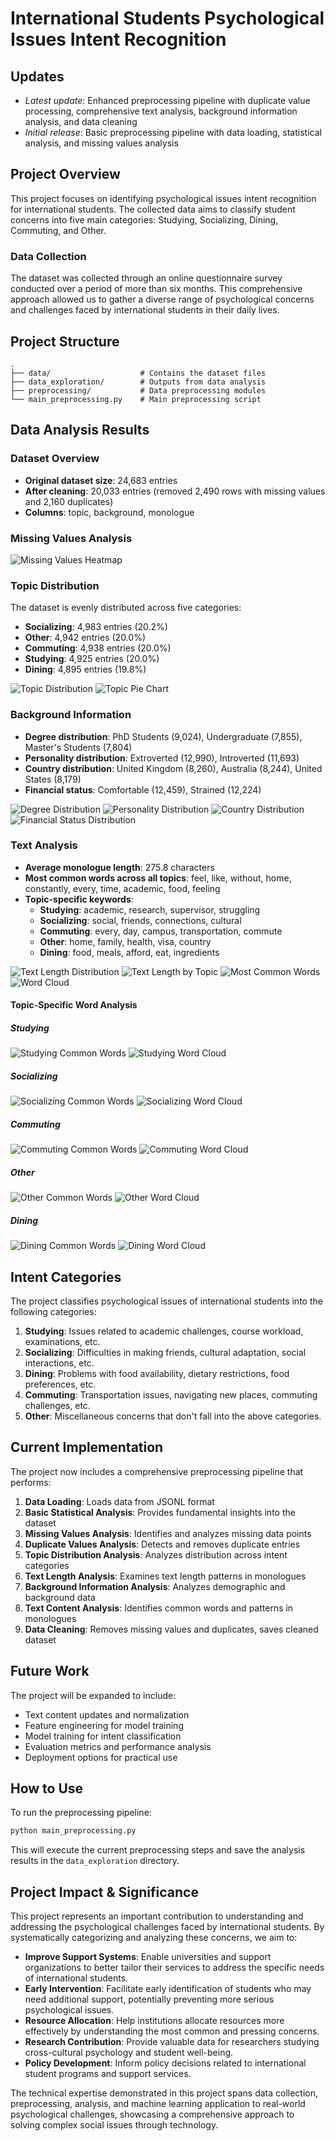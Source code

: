 # International Students Psychological Issues Intent Recognition

## Updates
- *Latest update*: Enhanced preprocessing pipeline with duplicate value processing, comprehensive text analysis, background information analysis, and data cleaning
- *Initial release*: Basic preprocessing pipeline with data loading, statistical analysis, and missing values analysis

## Project Overview

This project focuses on identifying psychological issues intent recognition for international students. The collected data aims to classify student concerns into five main categories: Studying, Socializing, Dining, Commuting, and Other.

### Data Collection

The dataset was collected through an online questionnaire survey conducted over a period of more than six months. This comprehensive approach allowed us to gather a diverse range of psychological concerns and challenges faced by international students in their daily lives.

## Project Structure

```
.
├── data/                    # Contains the dataset files
├── data_exploration/        # Outputs from data analysis
├── preprocessing/           # Data preprocessing modules
└── main_preprocessing.py    # Main preprocessing script
```

## Data Analysis Results

### Dataset Overview
- **Original dataset size**: 24,683 entries
- **After cleaning**: 20,033 entries (removed 2,490 rows with missing values and 2,160 duplicates)
- **Columns**: topic, background, monologue

### Missing Values Analysis
![Missing Values Heatmap](data_exploration/missing_values_heatmap.png)

### Topic Distribution
The dataset is evenly distributed across five categories:
- **Socializing**: 4,983 entries (20.2%)
- **Other**: 4,942 entries (20.0%)
- **Commuting**: 4,938 entries (20.0%)
- **Studying**: 4,925 entries (20.0%)
- **Dining**: 4,895 entries (19.8%)

![Topic Distribution](data_exploration/topic_distribution.png)
![Topic Pie Chart](data_exploration/topic_pie.png)

### Background Information
- **Degree distribution**: PhD Students (9,024), Undergraduate (7,855), Master's Students (7,804)
- **Personality distribution**: Extroverted (12,990), Introverted (11,693)
- **Country distribution**: United Kingdom (8,260), Australia (8,244), United States (8,179)
- **Financial status**: Comfortable (12,459), Strained (12,224)

![Degree Distribution](data_exploration/degree_distribution.png)
![Personality Distribution](data_exploration/personality_distribution.png)
![Country Distribution](data_exploration/country_distribution.png)
![Financial Status Distribution](data_exploration/financial_status_distribution.png)

### Text Analysis
- **Average monologue length**: 275.8 characters
- **Most common words across all topics**: feel, like, without, home, constantly, every, time, academic, food, feeling
- **Topic-specific keywords**:
  - **Studying**: academic, research, supervisor, struggling
  - **Socializing**: social, friends, connections, cultural
  - **Commuting**: every, day, campus, transportation, commute
  - **Other**: home, family, health, visa, country
  - **Dining**: food, meals, afford, eat, ingredients

![Text Length Distribution](data_exploration/text_length_distribution.png)
![Text Length by Topic](data_exploration/text_length_by_topic.png)
![Most Common Words](data_exploration/most_common_words.png)
![Word Cloud](data_exploration/wordcloud.png)

#### Topic-Specific Word Analysis

##### Studying
![Studying Common Words](data_exploration/topic_Studying_common_words.png)
![Studying Word Cloud](data_exploration/topic_Studying_wordcloud.png)

##### Socializing
![Socializing Common Words](data_exploration/topic_Socializing_common_words.png)
![Socializing Word Cloud](data_exploration/topic_Socializing_wordcloud.png)

##### Commuting
![Commuting Common Words](data_exploration/topic_Commuting_common_words.png)
![Commuting Word Cloud](data_exploration/topic_Commuting_wordcloud.png)

##### Other
![Other Common Words](data_exploration/topic_Other_common_words.png)
![Other Word Cloud](data_exploration/topic_Other_wordcloud.png)

##### Dining
![Dining Common Words](data_exploration/topic_Dining_common_words.png)
![Dining Word Cloud](data_exploration/topic_Dining_wordcloud.png)

## Intent Categories

The project classifies psychological issues of international students into the following categories:

1. **Studying**: Issues related to academic challenges, course workload, examinations, etc.
2. **Socializing**: Difficulties in making friends, cultural adaptation, social interactions, etc.
3. **Dining**: Problems with food availability, dietary restrictions, food preferences, etc.
4. **Commuting**: Transportation issues, navigating new places, commuting challenges, etc.
5. **Other**: Miscellaneous concerns that don't fall into the above categories.

## Current Implementation

The project now includes a comprehensive preprocessing pipeline that performs:

1. **Data Loading**: Loads data from JSONL format
2. **Basic Statistical Analysis**: Provides fundamental insights into the dataset
3. **Missing Values Analysis**: Identifies and analyzes missing data points
4. **Duplicate Values Analysis**: Detects and removes duplicate entries
5. **Topic Distribution Analysis**: Analyzes distribution across intent categories
6. **Text Length Analysis**: Examines text length patterns in monologues
7. **Background Information Analysis**: Analyzes demographic and background data
8. **Text Content Analysis**: Identifies common words and patterns in monologues
9. **Data Cleaning**: Removes missing values and duplicates, saves cleaned dataset

## Future Work

The project will be expanded to include:

- Text content updates and normalization
- Feature engineering for model training
- Model training for intent classification
- Evaluation metrics and performance analysis
- Deployment options for practical use

## How to Use

To run the preprocessing pipeline:

```bash
python main_preprocessing.py
```

This will execute the current preprocessing steps and save the analysis results in the `data_exploration` directory.

## Project Impact & Significance

This project represents an important contribution to understanding and addressing the psychological challenges faced by international students. By systematically categorizing and analyzing these concerns, we aim to:

- **Improve Support Systems**: Enable universities and support organizations to better tailor their services to address the specific needs of international students.
- **Early Intervention**: Facilitate early identification of students who may need additional support, potentially preventing more serious psychological issues.
- **Resource Allocation**: Help institutions allocate resources more effectively by understanding the most common and pressing concerns.
- **Research Contribution**: Provide valuable data for researchers studying cross-cultural psychology and student well-being.
- **Policy Development**: Inform policy decisions related to international student programs and support services.

The technical expertise demonstrated in this project spans data collection, preprocessing, analysis, and machine learning application to real-world psychological challenges, showcasing a comprehensive approach to solving complex social issues through technology.


